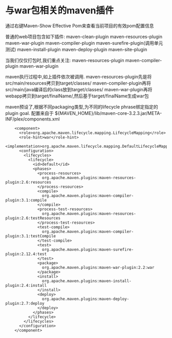 # 与war包相关的maven插件

通过右键Maven-Show Effective Pom来查看当前项目的有效pom配置信息

普通的web项目包含如下插件:
maven-clean-plugin
maven-resources-plugin
maven-war-plugin
maven-compiler-plugin
maven-surefire-plugin(调用单元测试)
maven-install-plugin
maven-deploy-plugin
maven-site-plugin

当我们仅仅打包时,我们重点关注:
maven-resources-plugin
maven-compiler-plugin
maven-war-plugin

maven执行过程中,如上插件依次被调用.
maven-resources-plugin先是将src/main/resources拷贝到target/classes/
maven-compiler-plugin再将src/main/java编译后的class放到target/classes/
maven-war-plugin再将webapp拷贝到target/finalName/,然后基于target/finalName生成war包




maven预设了,根据不同packaging类型,为不同的lifecycle phrase绑定指定的plugin goal.
配置来自于 ${MAVEN_HOME}/lib/maven-core-3.2.3.jar/META-INF/plex/components.xml
```
    <component>
      <role>org.apache.maven.lifecycle.mapping.LifecycleMapping</role>
      <role-hint>war</role-hint>
      <implementation>org.apache.maven.lifecycle.mapping.DefaultLifecycleMapping</implementation>
      <configuration>
        <lifecycles>
          <lifecycle>
            <id>default</id>
            <phases>
              <process-resources>
                org.apache.maven.plugins:maven-resources-plugin:2.6:resources
              </process-resources>
              <compile>
                org.apache.maven.plugins:maven-compiler-plugin:3.1:compile
              </compile>
              <process-test-resources>
                org.apache.maven.plugins:maven-resources-plugin:2.6:testResources
              </process-test-resources>
              <test-compile>
                org.apache.maven.plugins:maven-compiler-plugin:3.1:testCompile
              </test-compile>
              <test>
                org.apache.maven.plugins:maven-surefire-plugin:2.12.4:test
              </test>
              <package>
                org.apache.maven.plugins:maven-war-plugin:2.2:war
              </package>
              <install>
                org.apache.maven.plugins:maven-install-plugin:2.4:install
              </install>
              <deploy>
                org.apache.maven.plugins:maven-deploy-plugin:2.7:deploy
              </deploy>
            </phases>
          </lifecycle>
        </lifecycles>
      </configuration>
    </component>
```

